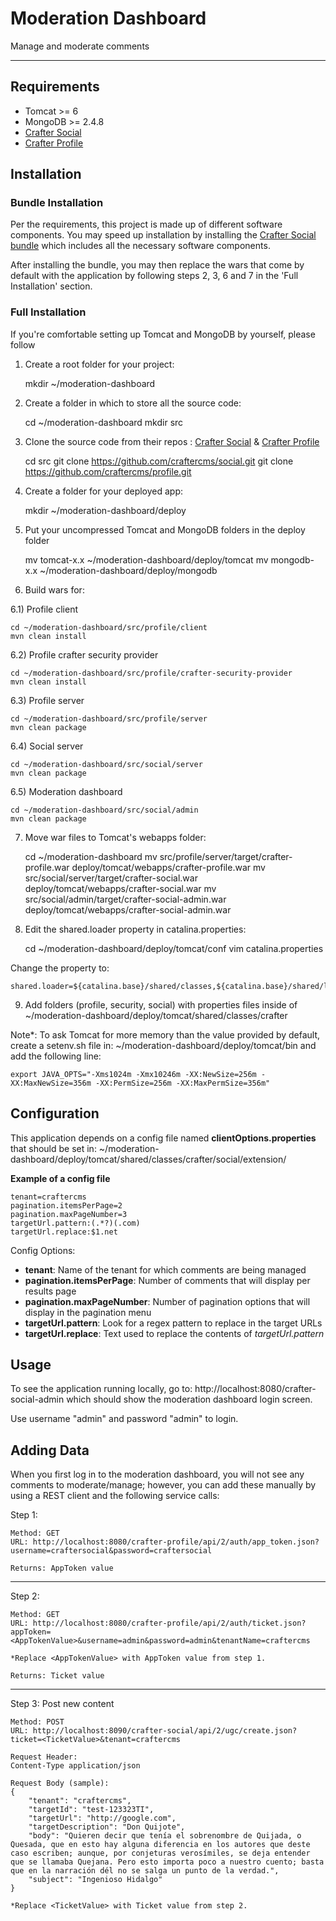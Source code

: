# Moderation Dashboard

Manage and moderate comments

***

## Requirements

* Tomcat >= 6
* MongoDB >= 2.4.8
* [Crafter Social](https://github.com/craftercms/social)
* [Crafter Profile](https://github.com/craftercms/profile)

## Installation

### Bundle Installation

Per the requirements, this project is made up of different software components. You may speed up installation by installing the [Crafter Social bundle](http://craftercms.org/downloads) which includes all the necessary software components.

After installing the bundle, you may then replace the wars that come by default with the application by following steps 2, 3, 6 and 7 in the 'Full Installation' section.

### Full Installation

If you're comfortable setting up Tomcat and MongoDB by yourself, please follow

1) Create a root folder for your project:

    mkdir ~/moderation-dashboard

2) Create a folder in which to store all the source code:

    cd ~/moderation-dashboard
    mkdir src

3) Clone the source code from their repos : [Crafter Social](https://github.com/craftercms/social) & [Crafter Profile](https://github.com/craftercms/profile)

    cd src
    git clone https://github.com/craftercms/social.git
    git clone https://github.com/craftercms/profile.git

4) Create a folder for your deployed app:

    mkdir ~/moderation-dashboard/deploy


5) Put your uncompressed Tomcat and MongoDB folders in the deploy folder

    mv tomcat-x.x ~/moderation-dashboard/deploy/tomcat
    mv mongodb-x.x ~/moderation-dashboard/deploy/mongodb

6) Build wars for:

6.1) Profile client
    
    cd ~/moderation-dashboard/src/profile/client
    mvn clean install

6.2) Profile crafter security provider
    
    cd ~/moderation-dashboard/src/profile/crafter-security-provider
    mvn clean install   

6.3) Profile server

    cd ~/moderation-dashboard/src/profile/server
    mvn clean package

6.4) Social server

    cd ~/moderation-dashboard/src/social/server
    mvn clean package

6.5) Moderation dashboard

    cd ~/moderation-dashboard/src/social/admin
    mvn clean package

7) Move war files to Tomcat's webapps folder:

    cd ~/moderation-dashboard
    mv src/profile/server/target/crafter-profile.war deploy/tomcat/webapps/crafter-profile.war
    mv src/social/server/target/crafter-social.war deploy/tomcat/webapps/crafter-social.war
    mv src/social/admin/target/crafter-social-admin.war deploy/tomcat/webapps/crafter-social-admin.war

8) Edit the shared.loader property in catalina.properties:

    cd ~/moderation-dashboard/deploy/tomcat/conf
    vim catalina.properties

Change the property to:

    shared.loader=${catalina.base}/shared/classes,${catalina.base}/shared/lib/*.jar

9) Add folders (profile, security, social) with properties files inside of ~/moderation-dashboard/deploy/tomcat/shared/classes/crafter 

Note*: To ask Tomcat for more memory than the value provided by default, create a setenv.sh file in: ~/moderation-dashboard/deploy/tomcat/bin and add the following line: 

    export JAVA_OPTS="-Xms1024m -Xmx10246m -XX:NewSize=256m -XX:MaxNewSize=356m -XX:PermSize=256m -XX:MaxPermSize=356m"

## Configuration

This application depends on a config file named __clientOptions.properties__ that should be set in:
~/moderation-dashboard/deploy/tomcat/shared/classes/crafter/social/extension/

__Example of a config file__

    tenant=craftercms
    pagination.itemsPerPage=2
    pagination.maxPageNumber=3
    targetUrl.pattern:(.*?)(.com)
    targetUrl.replace:$1.net

Config Options:

* __tenant__: Name of the tenant for which comments are being managed
* __pagination.itemsPerPage__: Number of comments that will display per results page
* __pagination.maxPageNumber__: Number of pagination options that will display in the pagination menu
* __targetUrl.pattern__: Look for a regex pattern to replace in the target URLs
* __targetUrl.replace__: Text used to replace the contents of _targetUrl.pattern_


## Usage

To see the application running locally, go to: http://localhost:8080/crafter-social-admin which should show the moderation dashboard login screen.

Use username "admin" and password "admin" to login.

## Adding Data

When you first log in to the moderation dashboard, you will not see any comments to moderate/manage; however, you can add these manually by using a REST client and the following service calls:

Step 1:

    Method: GET
    URL: http://localhost:8080/crafter-profile/api/2/auth/app_token.json?username=craftersocial&password=craftersocial

    Returns: AppToken value

***

Step 2:

    Method: GET
    URL: http://localhost:8080/crafter-profile/api/2/auth/ticket.json?appToken=<AppTokenValue>&username=admin&password=admin&tenantName=craftercms

    *Replace <AppTokenValue> with AppToken value from step 1.

    Returns: Ticket value

***

Step 3: Post new content

    Method: POST
    URL: http://localhost:8090/crafter-social/api/2/ugc/create.json?ticket=<TicketValue>&tenant=craftercms

    Request Header:
    Content-Type application/json

    Request Body (sample): 
    {
        "tenant": "craftercms",
        "targetId": "test-123323TI",
        "targetUrl": "http://google.com",
        "targetDescription": "Don Quijote",
        "body": "Quieren decir que tenía el sobrenombre de Quijada, o Quesada, que en esto hay alguna diferencia en los autores que deste caso escriben; aunque, por conjeturas verosímiles, se deja entender que se llamaba Quejana. Pero esto importa poco a nuestro cuento; basta que en la narración dél no se salga un punto de la verdad.",
        "subject": "Ingenioso Hidalgo"
    }
   
    *Replace <TicketValue> with Ticket value from step 2.
